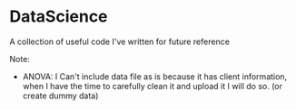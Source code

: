 # DataScience
A collection of useful code I've written for future reference

Note:
- ANOVA: I Can't include data file as is because it has client information, when I have the time to carefully clean it and upload it I will do so. (or create dummy data)
